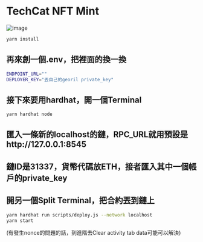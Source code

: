 # TechCat NFT Mint
![image](https://github.com/clay000095/Cat-NFT-Mint/blob/main/demo-visual/Cat_mint.gif)

```sh 
yarn install
```
## 再來創一個.env，把裡面的換一換
```sh
ENDPOINT_URL=""
DEPLOYER_KEY="丟自己的georil private_key"
```
## 接下來要用hardhat，開一個Terminal
```sh 
yarn hardhat node
```
## 匯入一條新的localhost的鏈，RPC_URL就用預設是http://127.0.0.1:8545
## 鏈ID是31337，貨幣代碼放ETH，接者匯入其中一個帳戶的private_key
## 開另一個Split Terminal，把合約丟到鏈上

```sh
yarn hardhat run scripts/deploy.js --network localhost
yarn start
```
(有發生nonce的問題的話，到進階去Clear activity tab data可能可以解決)
